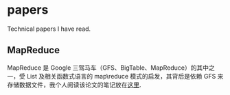 # papers

Technical papers I have read.

## MapReduce

MapReduce 是 Google 三驾马车（GFS、BigTable、MapReduce）的其中之一，受 List 及相关函数式语言的 map\reduce 模式的启发，其背后是依赖 GFS 来存储数据文件，我个人阅读该论文的笔记放在[这里](MapReduce/notes.md).
